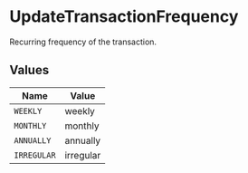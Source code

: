 # UpdateTransactionFrequency

Recurring frequency of the transaction.


## Values

| Name        | Value       |
| ----------- | ----------- |
| `WEEKLY`    | weekly      |
| `MONTHLY`   | monthly     |
| `ANNUALLY`  | annually    |
| `IRREGULAR` | irregular   |